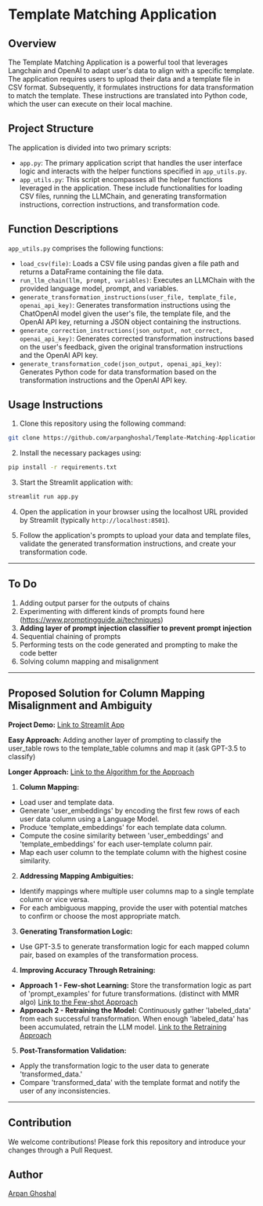 # Template Matching Application

## Overview

The Template Matching Application is a powerful tool that leverages Langchain and OpenAI to adapt user's data to align with a specific template. The application requires users to upload their data and a template file in CSV format. Subsequently, it formulates instructions for data transformation to match the template. These instructions are translated into Python code, which the user can execute on their local machine.

## Project Structure

The application is divided into two primary scripts:

- `app.py`: The primary application script that handles the user interface logic and interacts with the helper functions specified in `app_utils.py`.
- `app_utils.py`: This script encompasses all the helper functions leveraged in the application. These include functionalities for loading CSV files, running the LLMChain, and generating transformation instructions, correction instructions, and transformation code.

## Function Descriptions

`app_utils.py` comprises the following functions:

- `load_csv(file)`: Loads a CSV file using pandas given a file path and returns a DataFrame containing the file data.
- `run_llm_chain(llm, prompt, variables)`: Executes an LLMChain with the provided language model, prompt, and variables.
- `generate_transformation_instructions(user_file, template_file, openai_api_key)`: Generates transformation instructions using the ChatOpenAI model given the user's file, the template file, and the OpenAI API key, returning a JSON object containing the instructions.
- `generate_correction_instructions(json_output, not_correct, openai_api_key)`: Generates corrected transformation instructions based on the user's feedback, given the original transformation instructions and the OpenAI API key.
- `generate_transformation_code(json_output, openai_api_key)`: Generates Python code for data transformation based on the transformation instructions and the OpenAI API key.

## Usage Instructions

1. Clone this repository using the following command:

```bash
git clone https://github.com/arpanghoshal/Template-Matching-Application.git
```

2. Install the necessary packages using:

```bash
pip install -r requirements.txt
```

3. Start the Streamlit application with:

```bash
streamlit run app.py
```

4. Open the application in your browser using the localhost URL provided by Streamlit (typically `http://localhost:8501`).

5. Follow the application's prompts to upload your data and template files, validate the generated transformation instructions, and create your transformation code.

---
## To Do

1. Adding output parser for the outputs of chains
2. Experimenting with different kinds of prompts found here (https://www.promptingguide.ai/techniques)
3. **Adding layer of prompt injection classifier to prevent prompt injection**
4. Sequential chaining of prompts 
5. Performing tests on the code generated and prompting to make the code better
6. Solving column mapping and misalignment

---
## Proposed Solution for Column Mapping Misalignment and Ambiguity 

**Project Demo:** [Link to Streamlit App](https://template-matching-application.streamlit.app/)

**Easy Approach:** Adding another layer of prompting to classify the user_table rows to the template_table columns and map it (ask GPT-3.5 to classify)

**Longer Approach:** [Link to the Algorithm for the Approach](https://github.com/arpanghoshal/Template-Matching-Application/blob/main/psudo_algorithm_remove_misalign.py)

1. **Column Mapping:**

- Load user and template data.
- Generate 'user_embeddings' by encoding the first few rows of each user data column using a Language Model.
- Produce 'template_embeddings' for each template data column.
- Compute the cosine similarity between 'user_embeddings' and 'template_embeddings' for each user-template column pair.
- Map each user column to the template column with the highest cosine similarity.

2. **Addressing Mapping Ambiguities:**

- Identify mappings where multiple user columns map to a single template column or vice versa.
- For each ambiguous mapping, provide the user with potential matches to confirm or choose the most appropriate match.

3. **Generating Transformation Logic:**

- Use GPT-3.5 to generate transformation logic for each mapped column pair, based on examples of the transformation process.

4. **Improving Accuracy Through Retraining:**

- **Approach 1 - Few-shot Learning:** Store the transformation logic as part of 'prompt_examples' for future transformations. (distinct with MMR algo) [Link to the Few-shot Approach](https://github.com/arpanghoshal/Template-Matching-Application/blob/main/pseudo_algorithm_fewshot.py)
- **Approach 2 - Retraining the Model:** Continuously gather 'labeled_data' from each successful transformation. When enough 'labeled_data' has been accumulated, retrain the LLM model. [Link to the Retraining Approach](https://github.com/arpanghoshal/Template-Matching-Application/blob/main/pseudo_algorithm_training.py)

5. **Post-Transformation Validation:**

- Apply the transformation logic to the user data to generate 'transformed_data.'
- Compare 'transformed_data' with the template format and notify the user of any inconsistencies.

---

## Contribution

We welcome contributions! Please fork this repository and introduce your changes through a Pull Request.


## Author

[Arpan Ghoshal](https://www.linkedin.com/in/arpanghoshal/)

